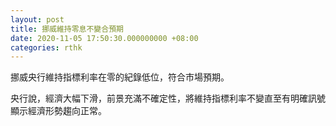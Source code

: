 ```yaml
---
layout: post
title: 挪威維持零息不變合預期
date: 2020-11-05 17:50:30.000000000 +08:00
categories: rthk
---
```


挪威央行維持指標利率在零的紀錄低位，符合市場預期。

央行說，經濟大幅下滑，前景充滿不確定性，將維持指標利率不變直至有明確訊號顯示經濟形勢趨向正常。
